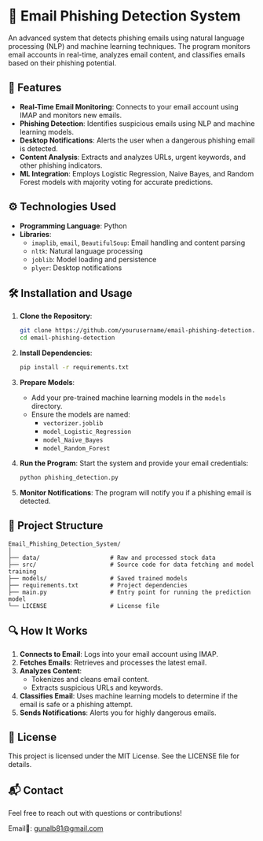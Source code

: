 # 📧 Email Phishing Detection System  

An advanced system that detects phishing emails using natural language processing (NLP) and machine learning techniques. The program monitors email accounts in real-time, analyzes email content, and classifies emails based on their phishing potential.  

## 🚀 Features  
- **Real-Time Email Monitoring**: Connects to your email account using IMAP and monitors new emails.  
- **Phishing Detection**: Identifies suspicious emails using NLP and machine learning models.  
- **Desktop Notifications**: Alerts the user when a dangerous phishing email is detected.  
- **Content Analysis**: Extracts and analyzes URLs, urgent keywords, and other phishing indicators.  
- **ML Integration**: Employs Logistic Regression, Naive Bayes, and Random Forest models with majority voting for accurate predictions.  

## ⚙️ Technologies Used  
- **Programming Language**: Python  
- **Libraries**:  
  - `imaplib`, `email`, `BeautifulSoup`: Email handling and content parsing  
  - `nltk`: Natural language processing  
  - `joblib`: Model loading and persistence  
  - `plyer`: Desktop notifications  

## 🛠️ Installation and Usage  
1. **Clone the Repository**:  
   ```bash
   git clone https://github.com/yourusername/email-phishing-detection.git
   cd email-phishing-detection
   ```

2. **Install Dependencies**:  
   ```bash
   pip install -r requirements.txt
   ```

3. **Prepare Models**:
   * Add your pre-trained machine learning models in the `models` directory.
   * Ensure the models are named:
     * `vectorizer.joblib`
     * `model_Logistic_Regression`
     * `model_Naive_Bayes`
     * `model_Random_Forest`

4. **Run the Program**: Start the system and provide your email credentials:
   ```bash
   python phishing_detection.py
   ```

5. **Monitor Notifications**: The program will notify you if a phishing email is detected.

## 📂 Project Structure

```
Email_Phishing_Detection_System/
│
├── data/                    # Raw and processed stock data
├── src/                     # Source code for data fetching and model training
├── models/                  # Saved trained models
├── requirements.txt         # Project dependencies
├── main.py                  # Entry point for running the prediction model
└── LICENSE                  # License file

```


## 🔍 How It Works
1. **Connects to Email**: Logs into your email account using IMAP.
2. **Fetches Emails**: Retrieves and processes the latest email.
3. **Analyzes Content**:
   * Tokenizes and cleans email content.
   * Extracts suspicious URLs and keywords.
4. **Classifies Email**: Uses machine learning models to determine if the email is safe or a phishing attempt.
5. **Sends Notifications**: Alerts you for highly dangerous emails.

## 📝 License
This project is licensed under the MIT License. See the LICENSE file for details.

## 📬 Contact
Feel free to reach out with questions or contributions!

Email📧: gunalb81@gmail.com